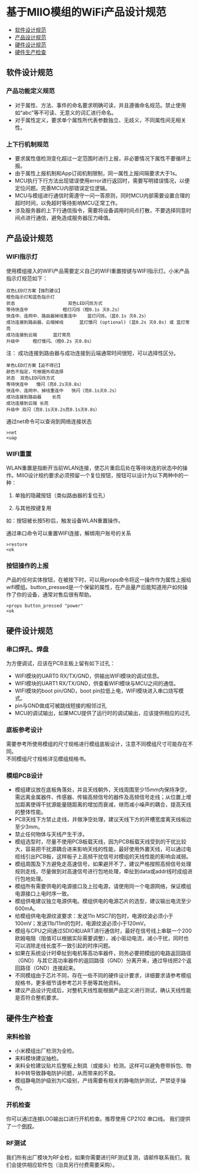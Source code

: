 # 基于MIIO模组的WiFi产品设计规范

* [软件设计规范](#软件设计规范)
* [产品设计规范](#产品设计规范)
* [硬件设计规范](#硬件设计规范)
* [硬件生产检查](#硬件生产检查)


## 软件设计规范

### 产品功能定义规范

- 对于属性、方法、事件的命名要求明确可读，并且遵循命名规范。禁止使用如“abc”等不可读、无意义的词汇进行命名。
- 对于属性定义，要求单个属性所代表参数独立、无歧义，不同属性间无相关性。

### 上下行机制规范

- 要求属性值检测变化超过一定范围时进行上报，非必要情况下属性不要循环上报。
- 由于属性上报机制和App订阅机制限制，同一属性上报间隔要求大于1s。
- MCU执行下行方法出现错误使用error进行返回时，需要写明错误情况，以便定位问题。完善MCU内部错误定位逻辑。
- MCU与模组进行通信时需遵守一问一答原则，同时MCU内部需要设置合理的超时时间，以免超时等待影响MCU正常工作。
- 涉及服务器的上下行通信指令，需要将设备调用时间点打散，不要选择同意时间点进行通信，避免造成服务器压力峰值。


## 产品设计规范

### WIFI指示灯

使用模组接入的WIFI产品需要定义自己的WIFI重置按键与WIFI指示灯。小米产品指示灯规范如下：

```
双色LED灯方案【强烈建议】
橙色指示灯和蓝色指示灯
状态                    双色LED闪烁方式
等待快连中             橙灯闪烁（橙0.1s 灭0.2s）
快连中、连网中、路由器掉线重连中    蓝灯闪烁。（蓝0.1s 灭0.2s）
成功连接到路由器、云端掉线      蓝灯慢闪 (optional) (蓝0.2s 灭0.8s) 或 蓝灯常亮
成功连接到云端      蓝灯常亮
升级中     橙灯慢闪。（橙0.2s 灭0.8s）
```

注： 成功连接到路由器与成功连接到云端通常时间很短，可以选择性区分。

```
单色LED灯方案【迫不得已】
颜色不指定，可根据外观选择
状态	双色LED闪烁方式
等待快连中	慢闪（亮0.2s灭0.8s）
快连中、连网中、掉线重连中	快闪（亮0.1s灭0.2s）
成功连接到路由器	长亮
成功连接到云端	长亮
升级中	双闪（亮0.1s灭0.2s亮0.1s灭0.8s）
```

通过net命令可以查询到网络连接状态

```
>net
<uap
```

### WIFI重置

WLAN重置是指断开当前WLAN连接，使芯片重启后处在等待块连的状态中的操作。MIIO设计规约要求必须预留一个复位按钮，按钮可以设计为以下两种中的一种：

1. 单独的隐藏按钮（类似路由器的复位孔）

2. 与其他按键复用

如：按钮被长按5秒后，触发设备WLAN重置操作。

通过串口命令可以重置WIFI连接，解绑用户账号的关系

```
>restore
<ok
```

### 按钮操作的上报
产品的任何实体按钮，在被按下时，可以用props命令将这一操作作为属性上报给wifi模组。button_pressed是一个保留的属性，在产品量产后能知道用户如何操作了你的设备，通常对售后很有帮助。

```
>props button_pressed "power"
<ok
```


## 硬件设计规范

### 串口焊孔、焊盘  

为方便调试，应该在PCB主板上留有如下过孔：

- WIFI模块的UART0 RX/TX/GND，供输出WIFI模块的调试信息。
- WIFI模块的UART1 RX/TX/GND，供查看WIFI模块与MCU之间的通信。
- WIFI模块的boot pin/GND，boot pin拉低上电，WIFI模块进入串口烧写模式。
- pin与GND做成可被跳线短接的相邻过孔
- MCU的调试输出，如果MCU提供了运行时的调试输出，应该提供相应的过孔
 

### 底板参考设计

需要参考所使用模组的尺寸规格进行模组底板设计，注意不同模组尺寸可能存在不同。  
不同模组尺寸规格详见模组规格书。

### 模组PCB设计

- 模组建议放在底板角落处，并且天线朝外，天线周围至少15mm内保持净空，需远离金属器件、传感器、传输高频信号的器件及高频信号走线；从位置上增加距离使得干扰源能量随距离的增加而衰减，继而减小噪声的耦合，提高天线的整体性能。
- PCB天线下方禁止走线，并做净空处理，建议天线下方的开槽宽度离天线板边至少3mm。
- 禁止任何物体与天线产生干涉。
- 模组选型时，尽量不使用PCB板载天线，因为PCB板载天线受到的干扰比较大，容易把干扰源耦合进来影响天线的性能，最好使用外置天线，可以通过电缆线引出PCB板，这样板子上高频干扰信号对模组的天线性能的影响会减弱。
- 模组周围及下方避免走高速信号，如果避开不了，建议严格按照高频信号处理规则走线，尽量做到对高速信号进行包地处理，牵扯到data或addr线时成组进行包地处理。
- 模组所有需要供电的电源接口及上拉电源，请使用同一个电源网络，保证模组电源接口上电时序一致。
- 模组供电建议独立电源供电。模组供电的电源芯片的选型，建议输出电流至少600mA。
- 给模组供电电源纹波要求：发送11n MSC7的包时，电源纹波必须小于100mV；发送11b/11m的包时，电源纹波必须小于120mV。
- 模组与CPU之间通过SDIO和UART进行通信时，最好在信号线上串联一个200欧姆电阻（阻值可以根据实际需要调整），减小驱动电流，减小干扰，同时也可以消除走线长度不一致引起的时序问题。
- 如果在系统设计时牵扯到电机等高功率器件，则务必要把模组的电路返回路径（GND）与其它高功率器件的返回路径（GND）分离开来，通过导线把2个返回路径（GND）连接起来。
- 不同模组由于芯片不同，存在一些不同的硬件设计要求，详细要求请参考模组规格书，更多细节请参考芯片手册等其他资料。
- 建议产品设计完成后，对整机天线性能根据产品定义进行测试，确认天线性能是否符合整机要求。

## 硬件生产检查

### 来料检验

- 小米模组出厂检测为全检。
- 来料模块建议抽检。 
- 来料全检建议贴片后整板上制具（或接头）检测。这样可以避免卷带拆包、物料中转导致静电防护问题，从而带来的不良。
- 模组静电防护级别为IC级别，产线需要有相关的静电防护测试，严禁徒手操作。

### 开机检查

你可以通过连接LOG输出口进行开机检查。推荐使用 CP2102 串口线。 我们提供了一个[例程](./MHCW03P/factory_client.zip)。

### RF测试

我们所有出厂模块为RF全检，如果你需要进行RF测试复测，请邮件联系我们，我们会提供相应软件包（治具另行付费需要采购）。





